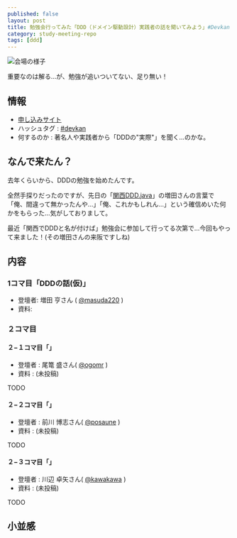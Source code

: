 ```yaml
---
published: false
layout: post
title: 勉強会行ってみた「DDD（ドメイン駆動設計）実践者の話を聞いてみよう」#Devkan
category: study-meeting-repo
tags: [ddd]
---
```


![会場の様子](/images/2015-09-xx-xxxx.jpg)

重要なのは解る…が、勉強が追いついてない、足り無い！

## 情報

+ [申し込みサイト](https://devlove-kansai.doorkeeper.jp/events/30012)
+ ハッシュタグ : [#devkan](https://twitter.com/hashtag/devkan)
+ 何するのか : 著名人や実践者から「DDDの"実際"」を聞く…のかな。

## なんで来たん？

去年くらいから、DDDの勉強を始めたんです。

全然手探りだったのですが、先日の「[関西DDD.java](http://kansaiddd.connpass.com/event/17737/)」の増田さんの言葉で
「俺、間違って無かったんや…」「俺、これかもしれん…」という確信めいた何かをもらった…気がしておりまして。

最近「関西でDDDと名が付けば」勉強会に参加して行ってる次第で…今回もやって来ました！(その増田さんの来阪ですしね)

## 内容

### 1コマ目「DDDの話(仮)」

+ 登壇者: 増田 亨さん ( [@masuda220](https://github.com/masuda220) )
+ 資料: 


### ２コマ目

#### ２−１コマ目「」

+ 登壇者 : 尾篭 盛さん( [@ogomr](https://twitter.com/ogomr) )
+ 資料 : (未投稿)

TODO

#### ２−２コマ目「」

+ 登壇者 : 前川 博志さん( [@posaune](https://twitter.com/posaune) )
+ 資料 : (未投稿)

TODO

#### ２−３コマ目「」

+ 登壇者 : 川辺 卓矢さん( [@kawakawa](https://twitter.com/kawakawa) )
+ 資料 : (未投稿)

TODO


## 小並感

